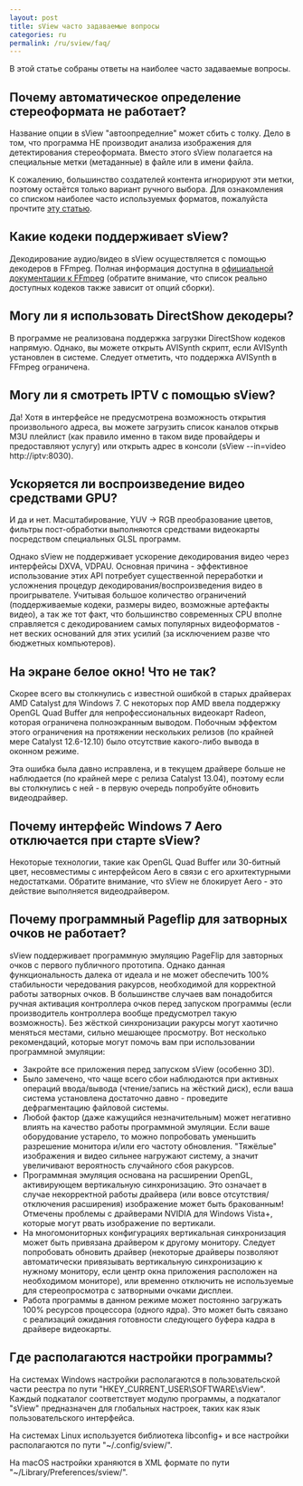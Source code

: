 ```yaml
---
layout: post
title: sView часто задаваемые вопросы
categories: ru
permalink: /ru/sview/faq/
---
```


В этой статье собраны ответы на наиболее часто задаваемые вопросы.

## <a name="src_auto">Почему автоматическое определение стереоформата не работает?</a>
Название опции в sView "автоопределние" может сбить с толку.
Дело в том, что программа НЕ производит анализа изображения для детектирования стереоформата.
Вместо этого sView полагается на специальные метки (метаданные) в файле или в имени файла.

К сожалению, большинство создателей контента игнорируют эти метки, поэтому остаётся только вариант ручного выбора.
Для ознакомления со списком наиболее часто используемых форматов, пожалуйста прочтите [эту статью](/ru/help/input).

## <a name="codecs">Какие кодеки поддерживает sView?</a>
Декодирование аудио/видео в sView осуществляется с помощью декодеров в FFmpeg.
Полная информация доступна в [официальной документации к FFmpeg](http://ffmpeg.org/general.html)
(обратите внимание, что список реально доступных кодеков также зависит от опций сборки).

## <a name="codecs_ds">Могу ли я использовать DirectShow декодеры?</a>
В программе не реализована поддержка загрузки DirectShow кодеков напрямую.
Однако, вы можете открыть AVISynth скрипт, если AVISynth установлен в системе.
Следует отметить, что поддержка AVISynth в FFmpeg ограничена.

## <a name="iptv">Могу ли я смотреть IPTV с помощью sView?</a>
Да! Хотя в интерфейсе не предусмотрена возможность открытия произвольного адреса,
вы можете загрузить список каналов открыв M3U плейлист (как правило именно в таком виде провайдеры и предоставляют услугу)
или открыть адрес в консоли (sView --in=video http://iptv:8030).

## <a name="gpu">Ускоряется ли воспроизведение видео средствами GPU?</a>
И да и нет. Масштабирование, YUV -> RGB преобразование цветов, фильтры пост-обработки выполняются средствами видеокарты посредством специальных GLSL программ.

Однако sView не поддерживает ускорение декодирования видео через интерфейсы DXVA, VDPAU.
Основная причина - эффективное использование этих API потребует существенной переработки и усложнения процедур декодирования/воспроизведения видео в проигрывателе.
Учитывая большое количество ограничений (поддерживаемые кодеки, размеры видео, возможные артефакты видео),
а так же тот факт, что большинство современных CPU вполне справляется с декодированием самых популярных видеоформатов - нет веских оснований для этих усилий (за исключением разве что бюджетных компьютеров).

## <a name="amd_white_screen">На экране белое окно! Что не так?</a>
Скорее всего вы столкнулись с известной ошибкой в старых драйверах AMD Catalyst для Windows 7.
С некоторых пор AMD ввела поддержку OpenGL Quad Buffer для непрофессиональных видеокарт Radeon, которая ограничена полноэкранным выводом.
Побочным эффектом этого ограничения на протяжении нескольких релизов (по крайней мере Catalyst 12.6-12.10) было отсутствие какого-либо вывода в оконном режиме.

Эта ошибка была давно исправлена, и в текущем драйвере больше не наблюдается (по крайней мере с релиза Catalyst 13.04),
поэтому если вы столкнулись с ней - в первую очередь попробуйте обновить видеодрайвер.

## <a name="win7_aero">Почему интерфейс Windows 7 Aero отключается при старте sView?</a>
Некоторые технологии, такие как OpenGL Quad Buffer или 30-битный цвет, несовместимы с интерфейсом Aero в связи с его архитектурными недостатками.
Обратите внимание, что sView не блокирует Aero - это действие выполняется видеодрайвером.

## <a name="qb_soft">Почему программный Pageflip для затворных очков не работает?</a>
sView поддерживает программную эмуляцию PageFlip для завторных очков с первого публичного прототипа.
Однако данная функциональность далека от идеала и не может обеспечить 100% стабильности чередования ракурсов,
необходимой для корректной работы затворных очков.
В большинстве случаев вам понадобится ручная активация контроллера очков перед запуском программы
(если производитель контроллера вообще предусмотрел такую возможность).
Без жёсткой синхронизации ракурсы могут хаотично меняться местами, сильно мешающее просмотру.
Вот несколько рекомендаций, которые могут помочь вам при использовании программной эмуляции:

* Закройте все приложения перед запуском sView (особенно 3D).
* Было замечено, что чаще всего сбои наблюдаются при активных операций ввода/вывода (чтение/запись на жёсткий диск),
  если ваша система установлена достаточно давно - проведите дефрагментацию файловой системы.
* Любой фактор (даже кажущийся незначительным) может негативно влиять на качество работы программной эмуляции.
  Если ваше оборудование устарело, то можно попробовать уменьшить разрешение монитора и/или его частоту обновления.
  "Тяжёлые" изображения и видео сильнее нагружают систему, а значит увеличивают вероятность случайного сбоя ракурсов.
* Программная эмуляция основана на расширении OpenGL, активирующем вертикальную синхронизацию.
  Это означает в случае некорректной работы драйвера (или вовсе отсутствия/отключения расширения) изображение может быть бракованным!
  Отмечены проблемы с драйверами NVIDIA для Windows Vista+, которые могут рвать изображение по вертикали.
* На многомониторных конфигурациях вертикальная синхронизация может быть привязана драйвером к другому монитору.
  Следует попробовать обновить драйвер (некоторые драйверы позволяют автоматически привязывать вертикальную синхронизацию к нужному монитору,
  если центр окна приложения расположен на необходимом мониторе), или временно отключить не используемые для стереопросмотра с затворными очками дисплеи.
* Работа программы в данном режиме может постоянно загружать 100% ресурсов процессора (одного ядра).
  Это может быть связано с реализаций ожидания готовности следующего буфера кадра в драйвере видеокарты.

## <a name="settings">Где располагаются настройки программы?</a>
На системах Windows настройки располагаются в пользовательской части реестра по пути "HKEY_CURRENT_USER\SOFTWARE\sView\".
Каждый подкаталог соответствует модулю программы, а подкаталог "sView" предназначен для глобальных настроек, таких как язык пользовательского интерфейса.

На системах Linux используется библиотека libconfig+ и все настройки располагаются по пути "~/.config/sview/".

На macOS настройки храняются в XML формате по пути "~/Library/Preferences/sview/".
